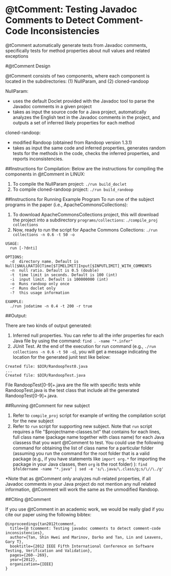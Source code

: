# @tComment: Testing Javadoc Comments to Detect Comment-Code Inconsistencies

@tComment automatically generate tests from Javadoc  comments,  specifically  tests for method  properties about null values and related exceptions

#@tComment Design 

@tComment consists of two components, where each component is located in the subdirectories: (1) NullParam, and (2) cloned-randoop

NullParam:
- uses the default Doclet provided with the Javadoc tool to parse the Javadoc comments in a given project
- takes as input the source code for a Java project, automatically analyzes the English text in
the Javadoc comments in the project, and outputs a set of inferred likely properties for each method

cloned-randoop:
- modified Randoop (obtained from Randoop version 1.3.1)
- takes as input the same code and inferred properties, generates random tests for the methods in the code, checks the inferred properties, and reports inconsistencies.

##Instructions for Compilation: 
Below are the instructions for compiling the components in @tComment in LINUX:

1. To compile the NullParam project: `./run build_doclet`
2. To compile cloned-randoop project: `./run build_randoop`

##Instructions for Running Example Program
To run one of the subject programs in the paper (i.e., ApacheCommonsCollections):

1. To download ApacheCommonsCollections project, this will download the project into a subdirectory `programs/collections`: `./compile_proj collections`
2. Now, ready to run the script for Apache Commons Collections: `./run collections -n 0.6 -t 50 -o`

```
USAGE:
  run [-?dnti]

OPTIONS:
  -d  directory name. Default is Null[$NULLRATIO]Time[$TIMELIMIT]Input[$INPUTLIMIT]_WITH_COMMENTS
  -n  null ratio. Default is 0.5 (double)
  -t  time limit in seconds. Default is 100 (int)
  -i  input limit. Default is 100000000 (int)
  -o  Runs randoop only once
  -r  Runs doclet only
  -?  this usage information

EXAMPLE:
  ./run jodatime -n 0.4 -t 200 -r true
```

##Output:

There are two kinds of output generated:

1. Inferred null properties. You can refer to all the infer properties for each Java file by using the command: `find . -name "*.infer"`  
2. JUnit Test. At the end of the execution for run command (e.g., `./run collections -n 0.6 -t 50 -o`), you will get a message indicating the location for the generated junit test like below:

```
Created file: $DIR/RandoopTest0.java
...
Created file: $DIR/RandoopTest.java
```

File RandoopTest[0-9]+.java are the file with specific tests while RandoopTest.java is the test class that include all the generated RandoopTest[0-9]+.java.

##Running @tComment for new subject
1. Refer to `compile_proj` script for example of writing the compilation script for the new subject
2. Refer to `run` script for supporting new subject. Note that `run` script requires a file "$projectname-classes.txt" that contains for each lines, full class name (package name together with class name) for each Java classess that you want @tComment to test.  You could use the following command for obtaining the list of class name for a particular folder (assuming you run the command for the root folder that is a valid package (e.g., if you have statements like `import org.*` for importing the package in your Java classes, then `org` is the root folder) ):
`find $foldername -name "*.java" | sed -e 's/\.java/\.class/g;s/\//\./g'`


*Note that as @tComment only analyzes null-related properties, if all Javadoc comments in your Java project do not mention any null related information, @tComment will work the same as the unmodified Randoop.

##Citing @tComment

If you use @tComment in an academic work, we would be really glad if you cite our paper using the following bibtex:

```
@inproceedings{tan2012tcomment,
  title={@ tcomment: Testing javadoc comments to detect comment-code inconsistencies},
  author={Tan, Shin Hwei and Marinov, Darko and Tan, Lin and Leavens, Gary T},
  booktitle={2012 IEEE Fifth International Conference on Software Testing, Verification and Validation},
  pages={260--269},
  year={2012},
  organization={IEEE}
}
```


